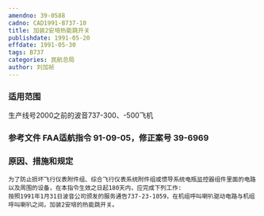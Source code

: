 ```yaml
---
amendno: 39-0588
cadno: CAD1991-B737-10
title: 加装2安培热能跳开关
publishdate: 1991-05-20
effdate: 1991-05-30
tags: B737
categories: 民航总局
author: 刘加祯
---
```


### 适用范围 
生产线号2000之前的波音737-300、-500飞机

<!--more-->
### 参考文件    FAA适航指令 91-09-05，修正案号 39-6969 

### 原因、措施和规定 
    为了防止损坏飞行仪表附件组、综合飞行仪表系统附件组或惯导系统电瓶监控器组件里面的电路以及周围的设备，在本指令生效之日起180天内，应完成下列工作: 
    按照1991年1月31日波音公司颁发的服务通告737-23-1059，在机组呼叫喇叭驱动电路与机组呼叫喇叭之间，加装2安培的热能跳开关。
